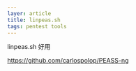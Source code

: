 ```yaml
---
layer: article
title: linpeas.sh
tags: pentest tools
---
```


linpeas.sh 好用

<https://github.com/carlospolop/PEASS-ng>
